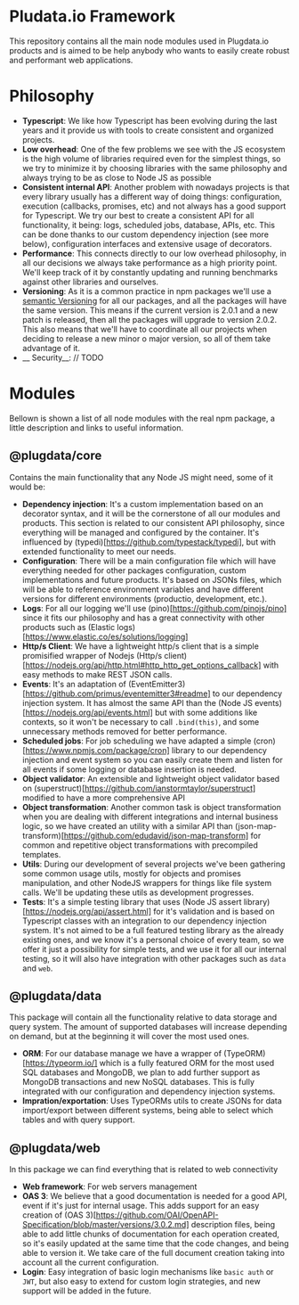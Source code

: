
# Pludata.io Framework

This repository contains all the main node modules used in Plugdata.io products and is aimed to be help anybody who wants to easily create robust and performant web applications.

# Philosophy

- __Typescript__: We like how Typescript has been evolving during the last years and it provide us with tools to create consistent and organized projects.
- __Low overhead__: One of the few problems we see with the JS ecosystem is the high volume of libraries required even for the simplest things, so we try to minimize it by choosing libraries with the same philosophy and always trying to be as close to Node JS as possible
- __Consistent internal API__: Another problem with nowadays projects is that every library usually has a different way of doing things: configuration, execution (callbacks, promises, etc) and not always has a good support for Typescript. We try our best to create a consistent API for all functionality, it being: logs, scheduled jobs, database, APIs, etc. This can be done thanks to our custom dependency injection (see more below), configuration interfaces and extensive usage of decorators.
- __Performance__: This connects directly to our low overhead philosophy, in all our decisions we always take performance as a high priority point. We'll keep track of it by constantly updating and running benchmarks against other libraries and ourselves.
- __Versioning__: As it is a common practice in npm packages we'll use a [semantic Versioning](https://semver.org/) for all our packages, and all the packages will have the same version. This means if the current version is 2.0.1 and a new patch is released, then all the packages will upgrade to version 2.0.2. This also means that we'll have to coordinate all our projects when deciding to release a new minor o major version, so all of them take advantage of it.
- __ Security__: // TODO

# Modules

Bellown is shown a list of all node modules with the real npm package, a little description and links to useful information.

## @plugdata/core

Contains the main functionality that any Node JS might need, some of it would be:

- __Dependency injection__: It's a custom implementation based on an decorator syntax, and it will be the cornerstone of all our modules and products. This section is related to our consistent API philosophy, since everything will be managed and configured by the container. It's influenced by (typedi)[https://github.com/typestack/typedi], but with extended functionality to meet our needs.
- __Configuration__: There will be a main configuration file which will have everything needed for other packages configuration, custom implementations and future products. It's based on JSONs files, which will be able to reference environment variables and have different versions for different environments (productio, development, etc.).
- __Logs__: For all our logging we'll use (pino)[https://github.com/pinojs/pino] since it fits our philosophy and has a great connectivity with other products such as (Elastic logs)[https://www.elastic.co/es/solutions/logging]
- __Http/s Client__: We have a lightweight http/s client that is a simple promisified wrapper of Nodejs (Http/s client)[https://nodejs.org/api/http.html#http_http_get_options_callback] with easy methods to make REST JSON calls.
- __Events__: It's an adaptation of (EventEmitter3)[https://github.com/primus/eventemitter3#readme] to our dependency injection system. It has almost the same API than the (Node JS events)[https://nodejs.org/api/events.html] but with some additions like contexts, so it won't be necessary to call `.bind(this)`, and some unnecessary methods removed for better performance.
- __Scheduled jobs__: For job scheduling we have adapted a simple (cron)[https://www.npmjs.com/package/cron] library to our dependency injection and event system so you can easily create them and listen for all events if some logging or database insertion is needed.
- __Object validator__: An extensible and lightweight object validator based on (superstruct)[https://github.com/ianstormtaylor/superstruct] modified to have a more comprehensive API
- __Object transformation__: Another common task is object transformation when you are dealing with different integrations and internal business logic, so we have created an utility with a similar API than (json-map-transform)[https://github.com/edudavid/json-map-transform] for common and repetitive object transformations with precompiled templates.
- __Utils__: During our development of several projects we've been gathering some common usage utils, mostly for objects and promises manipulation, and other NodeJS wrappers for things like file system calls. We'll be updating these utils as development progresses.
- __Tests__: It's a simple testing library that uses (Node JS assert library)[https://nodejs.org/api/assert.html] for it's validation and is based on Typescript classes with an integration to our dependency injection system. It's not aimed to be a full featured testing library as the already existing ones, and we know it's a personal choice of every team, so we offer it just a possibility for simple tests, and we use it for all our internal testing, so it will also have integration with other packages such as `data` and `web`.

## @plugdata/data

This package will contain all the functionality relative to data storage and query system. The amount of supported databases will increase depending on demand, but at the beginning it will cover the most used ones.

- __ORM__: For our database manage we have a wrapper of (TypeORM)[https://typeorm.io/] which is a fully featured ORM for the most used SQL databases and MongoDB, we plan to add further support as MongoDB transactions and new NoSQL databases. This is fully integrated with our configuration and dependency injection systems.
- __Impration/exportation__: Uses TypeORMs utils to create JSONs for data import/export between different systems, being able to select which tables and with query support.

## @plugdata/web

In this package we can find everything that is related to web connectivity

- __Web framework__: For web servers management
- __OAS 3__: We believe that a good documentation is needed for a good API, event if it's just for internal usage. This adds support for an easy creation of (OAS 3)[https://github.com/OAI/OpenAPI-Specification/blob/master/versions/3.0.2.md] description files, being able to add little chunks of documentation for each operation created, so it's easily updated at the same time that the code changes, and being able to version it. We take care of the full document creation taking into account all the current configuration.
- __Login__: Easy integration of basic login mechanisms like `basic auth` or `JWT`, but also easy to extend for custom login strategies, and new support will be added in the future.
